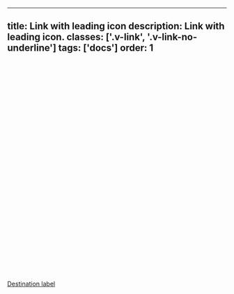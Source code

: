 <!--
 *              Copyright (c) 2025 Visa, Inc.
 *
 * Licensed under the Apache License, Version 2.0 (the "License");
 * you may not use this file except in compliance with the License.
 * You may obtain a copy of the License at
 *
 *         http://www.apache.org/licenses/LICENSE-2.0
 *
 * Unless required by applicable law or agreed to in writing, software
 * distributed under the License is distributed on an "AS IS" BASIS,
 * WITHOUT WARRANTIES OR CONDITIONS OF ANY KIND, either express or implied.
 * See the License for the specific language governing permissions and
 * limitations under the License.
 *
 -->
---
title: Link with leading icon
description: Link with leading icon. 
classes: ['.v-link', '.v-link-no-underline']
tags: ['docs']
order: 1
---

<a class="v-link v-link-no-underline" href="./link">
  <svg aria-hidden="true" class="v-icon v-icon-generic v-icon-tiny v-icon-information" focusable="false" viewbox="0 0 16 16">
    <use href="#visa-arrow-back-tiny">
    </use>
  </svg>
  Destination label
</a>
